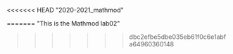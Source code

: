 <<<<<<< HEAD
"2020-2021_mathmod"

=======
"This is the Mathmod lab02" 
>>>>>>> dbc2efbe5dbe035eb61f0c6e1abfa64960360148
